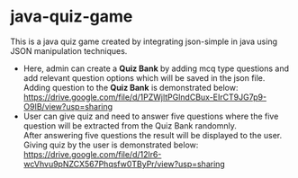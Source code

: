 # java-quiz-game
This is a java quiz game created by integrating json-simple in java using JSON manipulation techniques.   <br />
- Here, admin can create a **Quiz Bank** by adding mcq type questions and add relevant question options which will be saved in the json file. <br />
Adding question to the **Quiz Bank** is demonstrated below: <br />
https://drive.google.com/file/d/1PZWjltPGlndCBux-EIrCT9JG7p9-O9IB/view?usp=sharing
- User can give quiz and need to answer five questions where the five question will be extracted from the 
Quiz Bank randomnly.  <br /> After answering five questions the result will be displayed to the user.  <br />
Giving quiz by the user is demonstrated below: <br />
https://drive.google.com/file/d/12lr6-wcVhvu9pNZCX567Phqsfw0TByPr/view?usp=sharing

